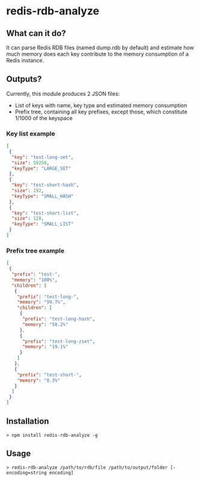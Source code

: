 # redis-rdb-analyze

## What can it do?
It can parse Redis RDB files (named dump.rdb by default) and estimate how much memory does each key contribute to the memory consumption of a Redis instance.

## Outputs?
Currently, this module produces 2 JSON files:
* List of keys with name, key type and estimated memory consumption
* Prefix tree, containing all key prefixes, except those, which constitute 1/1000 of the keyspace

### Key list example

```json
[
 {
  "key": "test-long-set",
  "size": 50256,
  "keyType": "LARGE_SET"
 },
 {
  "key": "test-short-hash",
  "size": 192,
  "keyType": "SMALL_HASH"
 },
 {
  "key": "test-short-list",
  "size": 128,
  "keyType": "SMALL_LIST"
 }
]
```

### Prefix tree example
```json
[
 {
  "prefix": "test-",
  "memory": "100%",
  "children": [
   {
    "prefix": "test-long-",
    "memory": "99.7%",
    "children": [
     {
      "prefix": "test-long-hash",
      "memory": "50.2%"
     },
     {
      "prefix": "test-long-zset",
      "memory": "19.1%"
     }
    ]
   },
   {
    "prefix": "test-short-",
    "memory": "0.3%"
   }
  ]
 }
]
```

## Installation

```
> npm install redis-rdb-analyze -g
```

## Usage

```
> redis-rdb-analyze /path/to/rdb/file /path/to/output/folder [-encoding=string encoding]
```